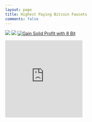 ```yaml
---
layout: page
title: Highest Paying Bitcoin Faucets
comments: false
---
```


<a target="_blank" href="https://www.bits-pays.com/mem/index.php?r=cryptopayoff"><img src="https://www.bits-pays.com/img/125_f.gif"/></a>
<a target="_blank" href="https://btcfox.info/?ref=CryptoPayoff"><img src="http://btcfox.info/banners/180x150.gif"/></a>
<a href="https://8bit.ltd//c/register/CryptoPayoff"><img src="https://8bit.ltd/img/spectre/banners/125x125.gif" alt="Gain Solid Profit with 8 Bit"></a>
<iframe src="https://get.cryptobrowser.site/promo/ad/3/5405845/" style="width: 250px; height: 250px" frameborder="no"></iframe>
